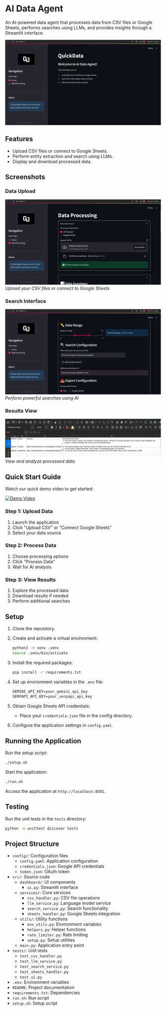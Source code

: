 # AI Data Agent

An AI-powered data agent that processes data from CSV files or Google Sheets, performs searches using LLMs, and provides insights through a Streamlit interface.

![Main Dashboard](assets/main-dashboard.png)

## Features

- Upload CSV files or connect to Google Sheets.
- Perform entity extraction and search using LLMs.
- Display and download processed data.

## Screenshots

### Data Upload
![Data Upload](assets/data-upload.png)
*Upload your CSV files or connect to Google Sheets*

### Search Interface
![Search Interface](assets/search-interface.png)
*Perform powerful searches using AI*

### Results View
![Results View](assets/results-view.png)
*View and analyze processed data*

## Quick Start Guide

Watch our quick demo video to get started:

[![Demo Video](assets/video-thumbnail.png)](https://youtu.be/your-video-id)

### Step 1: Upload Data
1. Launch the application
2. Click "Upload CSV" or "Connect Google Sheets"
3. Select your data source

### Step 2: Process Data
1. Choose processing options
2. Click "Process Data"
3. Wait for AI analysis

### Step 3: View Results
1. Explore the processed data
2. Download results if needed
3. Perform additional searches

## Setup

1. Clone the repository.

2. Create and activate a virtual environment:

   ```sh
   python3 -m venv .venv
   source .venv/bin/activate
   ```

3. Install the required packages:

   ```sh
   pip install -r requirements.txt
   ```

4. Set up environment variables in the `.env` file:

   ```txt
   GEMINI_API_KEY=your_gemini_api_key
   SERPAPI_API_KEY=your_serpapi_api_key
   ```

5. Obtain Google Sheets API credentials:
   - Place your `credentials.json` file in the config directory.

6. Configure the application settings in `config.yaml`.

## Running the Application

Run the setup script:

```sh
./setup.sh
```

Start the application:

```sh
./run.sh
```

Access the application at `http://localhost:8501`.

## Testing

Run the unit tests in the `tests` directory:

```sh
python -m unittest discover tests
```

## Project Structure

- `config/`: Configuration files
  - `config.yaml`: Application configuration
  - `credentials.json`: Google API credentials
  - `token.json`: OAuth token
- `src/`: Source code
  - `dashboard/`: UI components
    - `ui.py`: Streamlit interface
  - `services/`: Core services
    - `csv_handler.py`: CSV file operations
    - `llm_service.py`: Language model service
    - `search_service.py`: Search functionality
    - `sheets_handler.py`: Google Sheets integration
  - `utils/`: Utility functions
    - `env_utils.py`: Environment variables
    - `helpers.py`: Helper functions
    - `rate_limiter.py`: Rate limiting
    - `setup.py`: Setup utilities
  - `main.py`: Application entry point
- `tests/`: Unit tests
  - `test_csv_handler.py`
  - `test_llm_service.py`
  - `test_search_service.py`
  - `test_sheets_handler.py`
  - `test_ui.py`
- `.env`: Environment variables
- `README`: Project documentation
- `requirements.txt`: Dependencies
- `run.sh`: Run script
- `setup.sh`: Setup script
